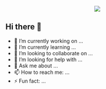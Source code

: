 
<p align="center">
  <img src="https://capsule-render.vercel.app/api?type=waving&height=300&color=gradient&text=Alina%20Skultecka&section=header"/>
</p>

## Hi there 👋


- 🔭 I’m currently working on ...
- 🌱 I’m currently learning ...
- 👯 I’m looking to collaborate on ...
- 🤔 I’m looking for help with ...
- 💬 Ask me about ...
- 📫 How to reach me: ...
- ⚡ Fun fact: ...

